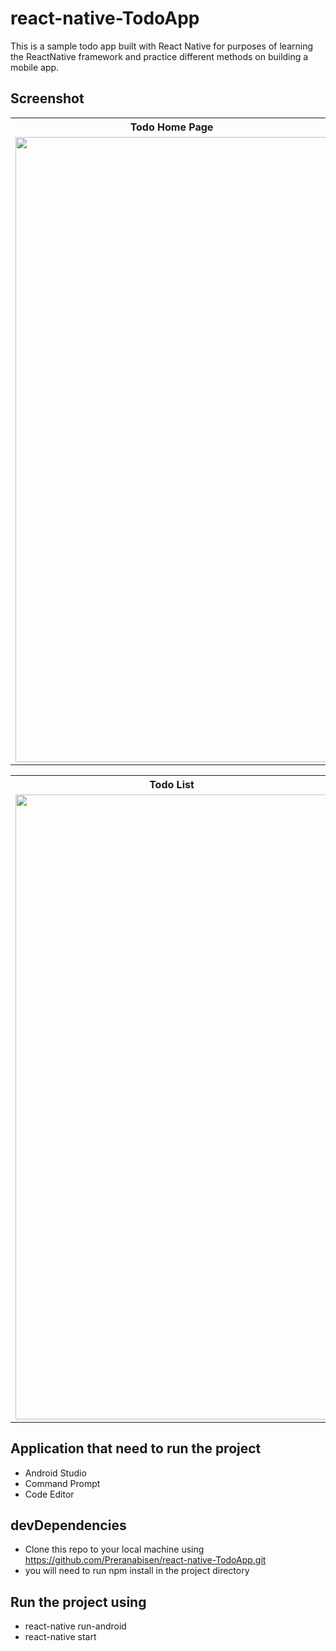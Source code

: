 # react-native-TodoApp
This is a sample todo app built with React Native for purposes of learning the ReactNative framework and practice different methods on building a mobile app.
## Screenshot 
<table>
  <tr>
   <th>Todo Home Page</th>
   <th>Add Todo List</th>
  </tr>
  <tr>
    <td><img src="https://user-images.githubusercontent.com/61933510/107326676-ddfd3480-6ad1-11eb-91af-8dd1d77a4240.png" width="500" height="1000"></td>
    <td><img src="https://user-images.githubusercontent.com/61933510/107326815-14d34a80-6ad2-11eb-84be-baa8e1dc3935.png" width="500" height="1000">
    </td>
  </tr>
</table>

<table>
  <tr>
   <th>Todo List</th>
   <th>Edit Todo</th>
  </tr>
  <tr>
    <td><img src="https://user-images.githubusercontent.com/61933510/107326832-1bfa5880-6ad2-11eb-9948-f62fbc08acc5.png" width="500" height="1000"></td>
    <td><img src="https://user-images.githubusercontent.com/61933510/107326841-20267600-6ad2-11eb-9a83-52474f7753ce.png" width="500" height="1000">
    </td>
  </tr>
</table>

## Application that need to run the project
- Android Studio
- Command Prompt
- Code Editor 
## devDependencies
- Clone this repo to your local machine using https://github.com/Preranabisen/react-native-TodoApp.git
- you will need to run npm install in the project directory
## Run the project using 
- react-native run-android
- react-native start 

